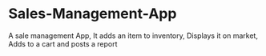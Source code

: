 # Sales-Management-App
A sale management App, It adds an item to inventory, Displays it on market, Adds to a cart and posts a report

